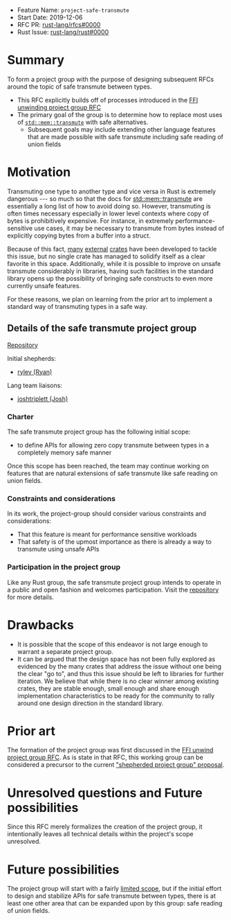 - Feature Name: `project-safe-transmute`
- Start Date: 2019-12-06
- RFC PR: [rust-lang/rfcs#0000](https://github.com/rust-lang/rfcs/pull/0000)
- Rust Issue: [rust-lang/rust#0000](https://github.com/rust-lang/rust/issues/0000)

# Summary
[summary]: #summary

To form a project group with the purpose of designing subsequent RFCs around the
topic of safe transmute between types.
* This RFC explicitly builds off of processes introduced in the [FFI unwinding project
group RFC](https://github.com/rust-lang/rfcs/pull/2797/files)
* The primary goal of the group is to determine how to replace most uses of
[`std::mem::transmute`][transmute] with safe alternatives.
  * Subsequent goals may include extending other language features that are made possible
  with safe transmute including safe reading of union fields

# Motivation
[motivation]: #motivation

Transmuting one type to another type and vice versa in Rust is extremely dangerous ---
so much so that the docs for [std::mem::transmute][transmute] are essentially a long
list of how to avoid doing so. However, transmuting is often times necessary especially
in lower level contexts where copy of bytes is prohibitively expensive. For instance,
in extremely performance-sensitive use cases, it may be necessary to transmute from
bytes instead of explicitly copying bytes from a buffer into a struct.

Because of this fact, [many][zerocopy] [external][safe-transmute] [crates][bytemuck]
have been developed to tackle this issue, but no single crate has managed to solidify
itself as a clear favorite in this space. Additionally, while it is possible to improve
on unsafe transmute considerably in libraries, having such facilities in the standard
library opens up the possibility of bringing safe constructs to even more currently
unsafe features.

For these reasons, we plan on learning from the prior art to implement a standard way of
transmuting types in a safe way.

## Details of the safe transmute project group

[Repository][repository]

Initial shepherds:

* [rylev (Ryan)](https://github.com/rylev)

Lang team liaisons:

* [joshtriplett (Josh)](https://github.com/joshtriplett)

### Charter
[charter]: #charter

The safe transmute project group has the following initial scope:

* to define APIs for allowing zero copy transmute between types in a completely
  memory safe manner

Once this scope has been reached, the team may continue working on features that are
natural extensions of safe transmute like safe reading on union fields.

### Constraints and considerations

In its work, the project-group should consider various constraints and
considerations:

* That this feature is meant for performance sensitive workloads
* That safety is of the upmost importance as there is already a way to
  transmute using unsafe APIs

### Participation in the project group

Like any Rust group, the safe transmute project group intends to operate
in a public and open fashion and welcomes participation. Visit the
[repository][repository] for more details.

# Drawbacks
[drawbacks]: #drawbacks

* It is possible that the scope of this endeavor is not large enough to warrant a
  separate project group.
* It can be argued that the design space has not been fully explored as evidenced by
  the many crates that address the issue without one being the clear "go to", and thus
  this issue should be left to libraries for further iteration. We believe that while
  there is no clear winner among existing crates, they are stable enough, small enough
  and share enough implementation characteristics to be ready for the community to
  rally around one design direction in the standard library.

# Prior art
[prior-art]: #prior-art

The formation of the project group was first discussed in the [FFI unwind
project group RFC][ffi unwind]. As is state in that RFC, this working group can be
considered a precursor to the current ["shepherded project group" proposal][shepherd].

# Unresolved questions and Future possibilities
[unresolved-questions]: #unresolved-questions

Since this RFC merely formalizes the creation of the project group, it
intentionally leaves all technical details within the project's scope
unresolved.

# Future possibilities
[future-possibilities]: #future-possibilities

The project group will start with a fairly [limited scope][charter], but if the
initial effort to design and stabilize APIs for safe transmute between types,
there is at least one other area that can be expanded upon by this group: safe reading
of union fields.

[transmute]: https://doc.rust-lang.org/std/mem/fn.transmute.html
[ffi unwind]: https://github.com/rust-lang/rfcs/pull/2797
[zerocopy]: https://docs.rs/zerocopy
[safe-transmute]: https://docs.rs/safe-transmute
[bytemuck]: https://docs.rs/bytemuck
[shepherd]: http://smallcultfollowing.com/babysteps/blog/2019/09/11/aic-shepherds-3-0/
[repository]: https://github.com/rust-lang/project-safe-transmute